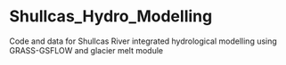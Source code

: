 # Shullcas_Hydro_Modelling
Code and data for Shullcas River integrated hydrological modelling using GRASS-GSFLOW and glacier melt module
